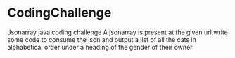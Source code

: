 # CodingChallenge
Jsonarray java coding challenge
A jsonarray is present at the given url.write some code to consume the json and output a list of all the cats in alphabetical order under a heading of the gender of their owner

